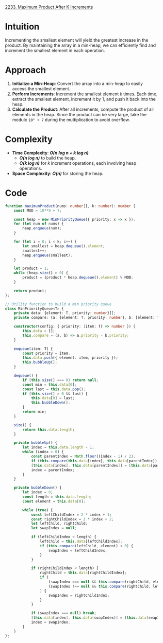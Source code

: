 [2233. Maximum Product After K Increments](https://leetcode.com/problems/maximum-product-after-k-increments/)

# Intuition
Incrementing the smallest element will yield the greatest increase in the product. By maintaining the array in a min-heap, we can efficiently find and increment the smallest element in each operation.

# Approach
1. **Initialize a Min-Heap**: Convert the array into a min-heap to easily access the smallest element.
2. **Perform Increments**: Increment the smallest element `k` times. Each time, extract the smallest element, increment it by 1, and push it back into the heap.
3. **Calculate the Product**: After all increments, compute the product of all elements in the heap. Since the product can be very large, take the modulo `10⁹ + 7` during the multiplication to avoid overflow.

# Complexity
- **Time Complexity**: ***O(n log n + k log n)***
  - ***O(n log n)*** to build the heap.
  - ***O(k log n)*** for *k* increment operations, each involving heap operations.
- **Space Complexity**: ***O(n)*** for storing the heap.

# Code
```typescript
function maximumProduct(nums: number[], k: number): number {
    const MOD = 10**9 + 7;

    const heap = new MinPriorityQueue({ priority: x => x });
    for (let num of nums) {
        heap.enqueue(num);
    }

    for (let i = 0; i < k; i++) {
        let smallest = heap.dequeue().element;
        smallest++;
        heap.enqueue(smallest);
    }

    let product = 1;
    while (heap.size() > 0) {
        product = (product * heap.dequeue().element) % MOD;
    }

    return product;
};

// Utility function to build a min priority queue
class MinPriorityQueue<T> {
    private data: {element: T, priority: number}[];
    private compare: (a: {element: T, priority: number}, b: {element: T, priority: number}) => number;

    constructor(config: { priority: (item: T) => number }) {
        this.data = [];
        this.compare = (a, b) => a.priority - b.priority;
    }

    enqueue(item: T) {
        const priority = item;
        this.data.push({ element: item, priority });
        this.bubbleUp();
    }

    dequeue() {
        if (this.size() === 0) return null;
        const min = this.data[0];
        const last = this.data.pop();
        if (this.size() > 0 && last) {
            this.data[0] = last;
            this.bubbleDown();
        }
        return min;
    }

    size() {
        return this.data.length;
    }

    private bubbleUp() {
        let index = this.data.length - 1;
        while (index > 0) {
            const parentIndex = Math.floor((index - 1) / 2);
            if (this.compare(this.data[index], this.data[parentIndex]) >= 0) break;
            [this.data[index], this.data[parentIndex]] = [this.data[parentIndex], this.data[index]];
            index = parentIndex;
        }
    }

    private bubbleDown() {
        let index = 0;
        const length = this.data.length;
        const element = this.data[0];

        while (true) {
            const leftChildIndex = 2 * index + 1;
            const rightChildIndex = 2 * index + 2;
            let leftChild, rightChild;
            let swapIndex = null;

            if (leftChildIndex < length) {
                leftChild = this.data[leftChildIndex];
                if (this.compare(leftChild, element) < 0) {
                    swapIndex = leftChildIndex;
                }
            }

            if (rightChildIndex < length) {
                rightChild = this.data[rightChildIndex];
                if (
                    (swapIndex === null && this.compare(rightChild, element) < 0) ||
                    (swapIndex !== null && this.compare(rightChild, leftChild) < 0)
                ) {
                    swapIndex = rightChildIndex;
                }
            }

            if (swapIndex === null) break;
            [this.data[index], this.data[swapIndex]] = [this.data[swapIndex], this.data[index]];
            index = swapIndex;
        }
    }
};

```